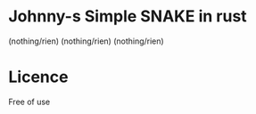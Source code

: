 # Johnny-s Simple SNAKE in rust

(nothing/rien)
(nothing/rien)
(nothing/rien)

# Licence

Free of use